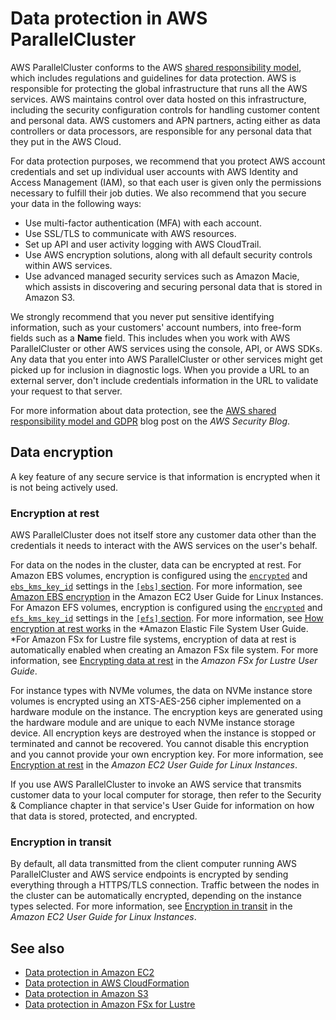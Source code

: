 # Data protection in AWS ParallelCluster<a name="data-protection"></a>

AWS ParallelCluster conforms to the AWS [shared responsibility model](http://aws.amazon.com/compliance/shared-responsibility-model/), which includes regulations and guidelines for data protection\. AWS is responsible for protecting the global infrastructure that runs all the AWS services\. AWS maintains control over data hosted on this infrastructure, including the security configuration controls for handling customer content and personal data\. AWS customers and APN partners, acting either as data controllers or data processors, are responsible for any personal data that they put in the AWS Cloud\. 

For data protection purposes, we recommend that you protect AWS account credentials and set up individual user accounts with AWS Identity and Access Management \(IAM\), so that each user is given only the permissions necessary to fulfill their job duties\. We also recommend that you secure your data in the following ways:
+ Use multi\-factor authentication \(MFA\) with each account\.
+ Use SSL/TLS to communicate with AWS resources\.
+ Set up API and user activity logging with AWS CloudTrail\.
+ Use AWS encryption solutions, along with all default security controls within AWS services\.
+ Use advanced managed security services such as Amazon Macie, which assists in discovering and securing personal data that is stored in Amazon S3\.

We strongly recommend that you never put sensitive identifying information, such as your customers' account numbers, into free\-form fields such as a **Name** field\. This includes when you work with AWS ParallelCluster or other AWS services using the console, API, or AWS SDKs\. Any data that you enter into AWS ParallelCluster or other services might get picked up for inclusion in diagnostic logs\. When you provide a URL to an external server, don't include credentials information in the URL to validate your request to that server\.

For more information about data protection, see the [AWS shared responsibility model and GDPR](http://aws.amazon.com/blogs/security/the-aws-shared-responsibility-model-and-gdpr/) blog post on the *AWS Security Blog*\.

## Data encryption<a name="security-data-encryption"></a>

A key feature of any secure service is that information is encrypted when it is not being actively used\.

### Encryption at rest<a name="security-data-encryption-at-rest"></a>

AWS ParallelCluster does not itself store any customer data other than the credentials it needs to interact with the AWS services on the user's behalf\.

For data on the nodes in the cluster, data can be encrypted at rest\. For Amazon EBS volumes, encryption is configured using the [`encrypted`](ebs-section.md#encrypted) and [`ebs_kms_key_id`](ebs-section.md#ebs-kms-key-id) settings in the [`[ebs]` section](ebs-section.md)\. For more information, see [Amazon EBS encryption](https://docs.aws.amazon.com/AWSEC2/latest/UserGuide/EBSEncryption.html) in the Amazon EC2 User Guide for Linux Instances\. For Amazon EFS volumes, encryption is configured using the [`encrypted`](efs-section.md#efs-encrypted) and [`efs_kms_key_id`](efs-section.md#efs-efs-kms-key-id) settings in the [`[efs]` section](efs-section.md)\. For more information, see [How encryption at rest works](https://docs.aws.amazon.com/efs/latest/ug/encryption-at-rest.html#howencrypt) in the *Amazon Elastic File System User Guide\. *For Amazon FSx for Lustre file systems, encryption of data at rest is automatically enabled when creating an Amazon FSx file system\. For more information, see [Encrypting data at rest](https://docs.aws.amazon.com/fsx/latest/LustreGuide/encryption-at-rest.html) in the *Amazon FSx for Lustre User Guide*\.

For instance types with NVMe volumes, the data on NVMe instance store volumes is encrypted using an XTS\-AES\-256 cipher implemented on a hardware module on the instance\. The encryption keys are generated using the hardware module and are unique to each NVMe instance storage device\. All encryption keys are destroyed when the instance is stopped or terminated and cannot be recovered\. You cannot disable this encryption and you cannot provide your own encryption key\. For more information, see [Encryption at rest](https://docs.aws.amazon.com/AWSEC2/latest/UserGuide/data-protection.html#encryption-rest) in the *Amazon EC2 User Guide for Linux Instances*\.

If you use AWS ParallelCluster to invoke an AWS service that transmits customer data to your local computer for storage, then refer to the Security & Compliance chapter in that service's User Guide for information on how that data is stored, protected, and encrypted\.

### Encryption in transit<a name="security-data-encryption-in-transit"></a>

By default, all data transmitted from the client computer running AWS ParallelCluster and AWS service endpoints is encrypted by sending everything through a HTTPS/TLS connection\. Traffic between the nodes in the cluster can be automatically encrypted, depending on the instance types selected\. For more information, see [Encryption in transit](https://docs.aws.amazon.com/AWSEC2/latest/UserGuide/data-protection.html#encryption-transit) in the *Amazon EC2 User Guide for Linux Instances*\.

## See also<a name="security-data-protection-seealso"></a>
+ [Data protection in Amazon EC2](https://docs.aws.amazon.com/AWSEC2/latest/UserGuide/data-protection.html)
+ [Data protection in AWS CloudFormation](https://docs.aws.amazon.com/AWSCloudFormation/latest/UserGuide/security-data-protection.html)
+ [Data protection in Amazon S3](https://docs.aws.amazon.com/AmazonS3/latest/dev/DataDurability.html)
+ [Data protection in Amazon FSx for Lustre](https://docs.aws.amazon.com/fsx/latest/LustreGuide/data-protection.html)